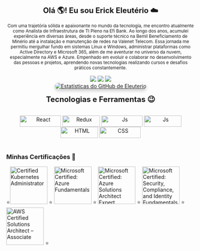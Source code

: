 <p align="center">
  </big><big><big><b>Olá 🌎! Eu sou Erick Eleutério ☁️</b></big></big></big>
</p>

<p align="center">
  <small>Com uma trajetória sólida e apaixonante no mundo da tecnologia, me encontro atualmente como Analista de Infraestrutura de TI Pleno na Efí Bank. Ao longo dos anos, acumulei experiência em diversas áreas, desde o suporte técnico na Bemil Beneficiamento de Minério até a instalação e manutenção de redes na Valenet Telecom. Essa jornada me permitiu mergulhar fundo em sistemas Linux e Windows, administrar plataformas como Active Directory e Microsoft 365, além de me aventurar no universo da nuvem, especialmente na AWS e Azure. Empenhado em evoluir e colaborar no desenvolvimento das pessoas e projetos, aprendendo novas tecnologias realizando cursos e desafios práticos constantemente.</small>
</p>


<div align="center">
  <a href="https://www.linkedin.com/in/erickeleut%C3%A9rio/" target="_blank"><img src="https://img.shields.io/badge/LinkedIn-0077B5?style=for-the-badge&logo=linkedin&logoColor=white"></a>
  <a href="https://wa.me/5531975842228?text="><img src="https://img.shields.io/badge/WhatsApp-25D366?style=for-the-badge&logo=whatsapp&logoColor=white" target="_blank"></a>
  <a href="mailto:erickeleuterio2015@gmail.com"><img src="https://img.shields.io/badge/Gmail-D14836?style=for-the-badge&logo=gmail&logoColor=white"></a> 
</div>

</div>

<div align="center">
  <a href="https://github.com/erick-eleuterio">
    <img src="https://github-readme-stats.vercel.app/api?username=erick-eleuterio&show_icons=true&theme=dracula&locale=pt-br" alt="Estatísticas do GitHub de Eleuterio" style="border-radius: 10px; box-shadow: 0 4px 8px rgba(0, 0, 0, 0.2);" />
  </a>
</div>

</div>


<p align="center">
  </big><big><big><b>Tecnologias e Ferramentas 😉️</b></big></big></big>
</p>

<div align="center" valign="top"><br>
  <img align="center" alt="React" height="30" width="110" src="https://img.shields.io/badge/Amazon_AWS-232F3E?style=for-the-badge&logo=amazon-aws&logoColor=white">
  <img align="center" alt="Redux" height="30" width="100" src="https://img.shields.io/badge/Linux-FCC624?style=for-the-badge&logo=linux&logoColor=black">
  <img align="center" alt="Js" height="30" width="110" src="https://img.shields.io/badge/Microsoft_Azure-0089D6?style=for-the-badge&logo=microsoft-azure&logoColor=white">
  <img align="center" alt="Js" height="30" width="100" src="https://img.shields.io/badge/MySQL-4479A1.svg?style=for-the-badge&logo=MySQL&logoColor=white">
  <img align="center" alt="HTML" height="30" width="100" src="https://img.shields.io/badge/pfSense-212121.svg?style=for-the-badge&logo=pfSense&logoColor=white">
  <img align="center" alt="CSS" height="30" width="110" src="https://img.shields.io/badge/Terraform-844FBA.svg?style=for-the-badge&logo=Terraform&logoColor=white">
</div><br>



### Minhas Certificações 🥇

⭐<img src="https://images.credly.com/size/100x100/images/44e2c252-5d19-4574-9646-005f7225bf53/image.png" alt="Certified Kubernetes Administrator" width="100" height="100"> ⭐
<img src="https://images.credly.com/size/100x100/images/00634f82-b07f-4bbd-a6bb-53de397fc3a6/image.png" alt="Microsoft Certified: Azure Fundamentals" width="100" height="100"> ⭐
<img src="https://images.credly.com/size/100x100/images/be8fcaeb-c769-4858-b567-ffaaa73ce8cf/image.png" alt="Microsoft Certified: Azure Solutions Architect Expert" width="100" height="100"> ⭐
<img src="https://images.credly.com/size/100x100/images/fc1352af-87fa-4947-ba54-398a0e63322e/security-compliance-and-identity-fundamentals-600x600.png" alt="Microsoft Certified: Security, Compliance, and Identity Fundamentals" width="100" height="100"> ⭐
<img src="https://images.credly.com/size/100x100/images/0c6d9839-f468-4adc-987d-5cfae4a9ee67/image.png" alt="AWS Certified Solutions Architect – Associate" width="100" height="100"> ⭐



